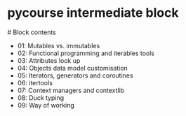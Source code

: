 pycourse intermediate block
===========================


# Block contents

* 01: Mutables vs. immutables
* 02: Functional programming and iterables tools
* 03: Attributes look up
* 04: Objects data model customisation
* 05: Iterators, generators and coroutines
* 06: itertools
* 07: Context managers and contextlib
* 08: Duck typing
* 09: Way of working
